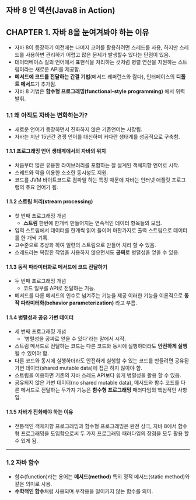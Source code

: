자바 8 인 액션(Java8 in Action)
--------------------------------

## CHAPTER 1. 자바 8을 눈여겨봐야 하는 이유
- 자바 8이 등장하기 이전에는 나머지 코어를 활용하려면 스레드를 사용, 하지만 스레드를 사용하변 관리하기 어렵고 많은 문제가 발생할수 있다는 단점이 있음.
- 데이터베이스 질의 언어에서 표현식을 처리하는 것처럼 병렬 연산을 지원하는 스트림이라는 새로운 API를 제공함.
- **메서드에 코드를 전달하는 간결 기법**(메서드 레퍼런스와 람다), 인터페이스의 **디폴트 메서드**가 추가됨.
- 자바 8 기법은 **함수형 프로그래밍(functional-style programming)** 에서 위력 발휘.


### 1.1 왜 아직도 자바는 변화하는가?
- 새로운 언어가 등장하면서 진화하지 않은 기존언어는 사장됨.
- 자바는 지난 15년간 경쟁 언어를 대신하며 커다란 생태계를 성공적으로 구축함.

#### 1.1.1 프로그래밍 언어 생태계에서의 자바의 위치
- 처음부터 많은 유용한 라이브러리를 포함하는 잘 설계된 객체지향 언어로 시작.
- 스레드와 락을 이용한 소소한 동시성도 지원.
- 코드를 JVM 바이트코드로 컴파일 하는 특징 때문에 자바는 인터넷 애플릿 프로그램의 주요 언어가 됨.

#### 1.1.2 스트림 처리(stream processing)
- 첫 번째 프로그래밍 개념 
    - **스트림** 한번에 한개씩 만들어지는 연속적인 데이터 항목들의 모임.
- 입력 스트림에서 데이터를 한개씩 읽어 들이며 마찬가지로 출력 스트림으로 데이터를 한 개씩 기록.
- 고수준으로 추상화 하여 일련의 스트림으로 만들어 처리 할 수 있음.
- 스레드라는 복잡한 작업을 사용하지 않으면서도 **공짜**로 병렬성을 얻을 수 있음.

#### 1.1.3 동작 파라미터화로 메서드에 코드 전달하기
- 두 번째 프로그래밍 개념 
    - 코드 일부를 API로 전달하는 기능.
- 메서드를 다른 메서드의 인수로 넘겨주는 기능을 제공 이러한 기능을 이론적으로 **동작 파라미터화(behavior parameterization)** 라고 부름.

#### 1.1.4 병렬성과 공유 가변 데이터
- 세 번째 프로그래밍 개념 
    - '병렬성을 공짜로 얻을 수 있다'라는 말에서 시작.
- 스트림 메서드로 전달하는 코드는 다른 코드와 동시에 실행하더라도 **안전하게 실행**될 수 있어야 함.
- 다른 코드와 동시에 실행하더라도 안전하게 실행할 수 있는 코드를 만들려면 공유된 가변 데이터(shared mutable data)에 접근 하지 않아야 함.
- 스트림을 이용하면 기존의 자바 스레드 API보다 쉽게 병렬성을 활용 할 수 있음.
- 공유되지 않은 가변 데이터(no shared mutable data), 메서드와 함수 코드를 다른 메서드로 전달하는 두가지 기능은 **함수형 프로그래밍** 
패러다임의 핵심적인 사항 임.

#### 1.1.5 자바가 진화해야 하는 이유
- 전통적인 객체지향 프로그래밍과 함수형 프로그래밍은 완전 상극, 자바 8에서 함수형 프로그래밍을 도입함으로써 두 가지 프로그래밍 패러다임의 
장점을 모두 활용 할수 있게 됨.

--------------------------------

### 1.2 자바 함수
- 함수(function)라는 용어는 **메서드(method)** 특히 정적 메서드(static method)와 같은 의미로 사용.
- **수학적인 함수**처럼 사용되며 부작용을 일이키지 않는 함수를 의미.











 
